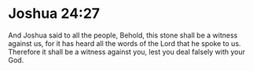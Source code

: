 # Joshua 24:27

And Joshua said to all the people, Behold, this stone shall be a witness against us, for it has heard all the words of the Lord that he spoke to us. Therefore it shall be a witness against you, lest you deal falsely with your God.
